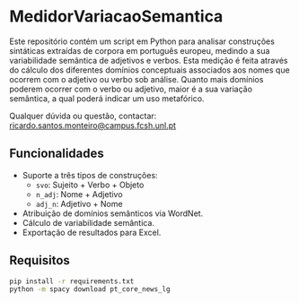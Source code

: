 # MedidorVariacaoSemantica

Este repositório contém um script em Python para analisar construções sintáticas extraídas de corpora em português europeu, medindo a sua variabilidade semântica de adjetivos e verbos.
Esta medição é feita através do cálculo dos diferentes domínios conceptuais associados aos nomes que ocorrem com o adjetivo ou verbo sob análise.
Quanto mais domínios poderem ocorrer com o verbo ou adjetivo, maior é a sua variação semântica, a qual poderá indicar um uso metafórico.


Qualquer dúvida ou questão, contactar: ricardo.santos.monteiro@campus.fcsh.unl.pt

## Funcionalidades
- Suporte a três tipos de construções:
  - `svo`: Sujeito + Verbo + Objeto
  - `n_adj`: Nome + Adjetivo
  - `adj_n`: Adjetivo + Nome
- Atribuição de domínios semânticos via WordNet.
- Cálculo de variabilidade semântica.
- Exportação de resultados para Excel.

## Requisitos
```bash
pip install -r requirements.txt
python -m spacy download pt_core_news_lg

